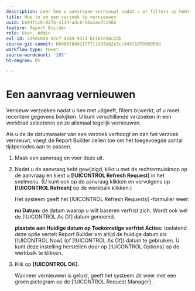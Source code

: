 ```yaml
---
description: Leer hoe u aanvragen vernieuwt nadat u er filters op hebt bewerkt of toegepast, of om recentere gegevens weer te geven.
title: Hoe te om een verzoek te vernieuwen
uuid: bb94fcc6-027b-4134-adc8-56a1ea7cc56b
feature: Report Builder
role: User, Admin
exl-id: 319dc040-92cf-4289-9373-bc165e58c2db
source-git-commit: bb908f8dd21f7f11d93eb2e3cc843f107b99950d
workflow-type: tm+mt
source-wordcount: '185'
ht-degree: 0%

---
```


# Een aanvraag vernieuwen

Vernieuw verzoeken nadat u hen met uitgeeft, filters bijwerkt, of u moet recentere gegevens bekijken. U kunt verschillende verzoeken in een werkblad selecteren en ze allemaal tegelijk vernieuwen.

Als u de de datumwaaier van een verzoek verhoogt en dan het verzoek vernieuwt, voegt de Report Builder cellen toe om het toegevoegde aantal tijdperiodes aan te passen.

1. Maak een aanvraag en voer deze uit.
1. Nadat u de aanvraag hebt gewijzigd, klikt u met de rechtermuisknop op de aanvraag en kiest u **[!UICONTROL Refresh Request]** in het snelmenu. (U kunt ook op de aanvraag klikken en vervolgens op **[!UICONTROL Refresh]** op de werkbalk klikken.)

   Het systeem geeft het [!UICONTROL Refresh Requests] -formulier weer:

   **nu Datum:** de datum waarop u wilt baseren verfrist zich. Wordt ook wel de [!UICONTROL As Of] datum genoemd.

   **plaatste aan Huidige datum op Toekomstige verfrist Acties:** toelatend deze optie vertelt Report Builder om altijd de huidige datum als [!UICONTROL Now] (of [!UICONTROL As Of]) datum te gebruiken. U kunt deze instelling herstellen door op [!UICONTROL Options] op de werkbalk te klikken.
1. Klik op **[!UICONTROL OK]**.

   Wanneer vernieuwen is gelukt, geeft het systeem dit weer met een groen pictogram op de [!UICONTROL Request Manager] .
